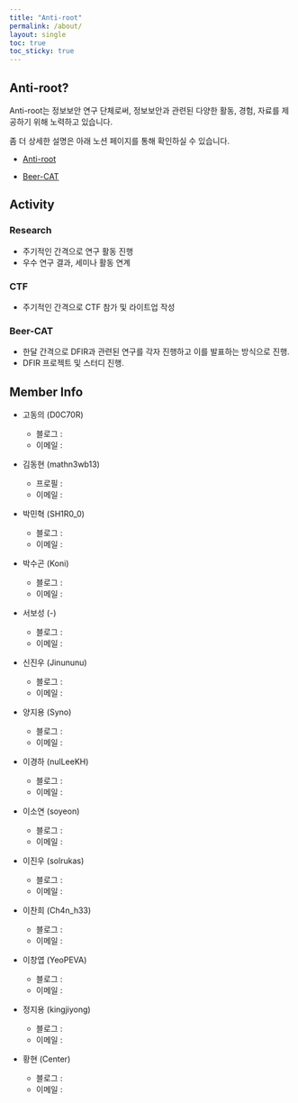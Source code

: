 ```yaml
---
title: "Anti-root"
permalink: /about/
layout: single
toc: true
toc_sticky: true
---
```


## Anti-root?

Anti-root는 정보보안 연구 단체로써, 정보보안과 관련된 다양한 활동, 경험, 자료를 제공하기 위해 노력하고 있습니다.

좀 더 상세한 설명은 아래 노션 페이지를 통해 확인하실 수 있습니다.

- [Anti-root](https://yeopeva.notion.site/Anti-root-e679034ab169454895b8c53cb9782ca4)

- [Beer-CAT](https://yeopeva.notion.site/Beer-CAT-9e2ca462e17d4f7e8ecfaec7afe0d64e)

## Activity 

### Research 
- 주기적인 간격으로 연구 활동 진행
- 우수 연구 결과, 세미나 활동 연계

### CTF
- 주기적인 간격으로 CTF 참가 및 라이트업 작성

### Beer-CAT 
- 한달 간격으로 DFIR과 관련된 연구를 각자 진행하고 이를 발표하는 방식으로 진행.
- DFIR 프로젝트 및 스터디 진행.

## Member Info

<!-- 간단 소개 및 멤버 정보 업데이트 예정 -->

- 고동의 (D0C70R)
	- 블로그 :
	- 이메일 : 
	
- 김동현 (mathn3wb13)
	- 프로필 :
	- 이메일 : 
	
- 박민혁 (SH1R0_0)
	- 블로그 :
	- 이메일 : 
	
- 박수곤 (Koni)
	- 블로그 :
	- 이메일 : 
	
- 서보성 (-)
	- 블로그 :
	- 이메일 : 

- 신진우 (Jinununu)
	- 블로그 :
	- 이메일 : 

- 양지용 (Syno)
	- 블로그 :
	- 이메일 : 
	
- 이경하 (nulLeeKH)
	- 블로그 :
	- 이메일 : 
	
- 이소연 (soyeon)
	- 블로그 :
	- 이메일 : 
	
- 이진우 (solrukas)
	- 블로그 :
	- 이메일 : 
	
- 이찬희 (Ch4n_h33)
	- 블로그 :
	- 이메일 : 

- 이창엽 (YeoPEVA)
	- 블로그 :
	- 이메일 : 

- 정지용 (kingjiyong)
	- 블로그 :
	- 이메일 : 

- 황현 (Center)
	- 블로그 :
	- 이메일 : 


